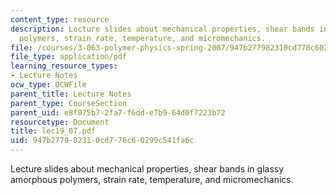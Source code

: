 ```yaml
---
content_type: resource
description: Lecture slides about mechanical properties, shear bands in glassy amorphous
  polymers, strain rate, temperature, and micromechanics.
file: /courses/3-063-polymer-physics-spring-2007/947b277982310cd778c60299c541fa6c_lec19_07.pdf
file_type: application/pdf
learning_resource_types:
- Lecture Notes
ocw_type: OCWFile
parent_title: Lecture Notes
parent_type: CourseSection
parent_uid: e8f075b7-2fa7-f6dd-e7b9-64d0f7223b72
resourcetype: Document
title: lec19_07.pdf
uid: 947b2779-8231-0cd7-78c6-0299c541fa6c
---
```

Lecture slides about mechanical properties, shear bands in glassy amorphous polymers, strain rate, temperature, and micromechanics.

